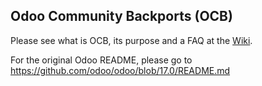 Odoo Community Backports (OCB)
------------------------------

Please see what is OCB, its purpose and a FAQ at the [Wiki](https://github.com/OCA/OCB/wiki).

For the original Odoo README, please go to https://github.com/odoo/odoo/blob/17.0/README.md

